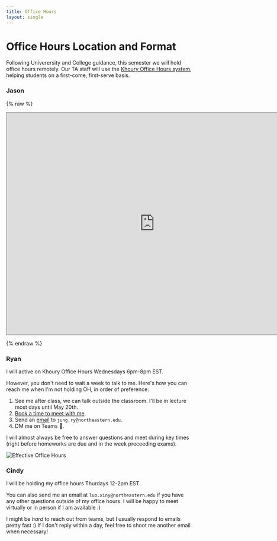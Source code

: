 ```yaml
---
title: Office Hours
layout: single
---
```



# Office Hours Location and Format

Following Univerersity and College guidance, this semester we will
hold office hours remotely. Our TA staff will use the [Khoury Office
Hours system](https://khouryofficehours.com/), helping students on a
first-come, first-serve basis.

### Jason

{% raw %}

<iframe src="https://calendar.google.com/calendar/embed?height=600&wkst=2&bgcolor=%23ffffff&ctz=America%2FNew_York&src=ai5oZW1hbm5Abm9ydGhlYXN0ZXJuLmVkdQ&src=Y180bGlzZTBiazhya25xbzZxOHI4YTdtZWU2b0Bncm91cC5jYWxlbmRhci5nb29nbGUuY29t&color=%23039BE5&color=%23D81B60&title=4400%20Office%20Hours&showTitle=1&showNav=0&showPrint=0&mode=AGENDA" style="border:solid 1px #777" width="800" height="600" frameborder="0" scrolling="no"></iframe>

{% endraw %}

### Ryan

I will active on Khoury Office Hours Wednesdays 6pm-8pm EST.

However, you don't need to wait a week to talk to me. Here's how you can reach me when I'm not holding OH, in order of preference:

1. See me after class, we can talk outside the classroom. I'll be in lecture most days until May 20th.
2. [Book a time to meet with me](https://calendly.com/jung-ry/meeting).
3. Send an [email](https://matt.might.net/articles/how-to-email/) to `jung.ry@northeastern.edu`.
4. DM me on Teams 🤮.

I will almost always be free to answer questions and meet during key times (right before homeworks are due and in the week preceeding exams).

![Effective Office Hours](https://raw.githubusercontent.com/jasonhemann/21FA-CS3800/master/assets/images/office-hours.jpeg "Logic in everyday life!")

### Cindy

I will be holding my office hours Thurdays 12-2pm EST.

You can also send me an email at `luo.xiny@northeastern.edu` if you have any other questions outside of my office hours. I will be happy to meet virtually or in person if I am available :)

I might be _hard_ to reach out from teams, but I usually respond to emails pretty fast :) If I don't reply within a day, feel free to shoot me another email when necessary!